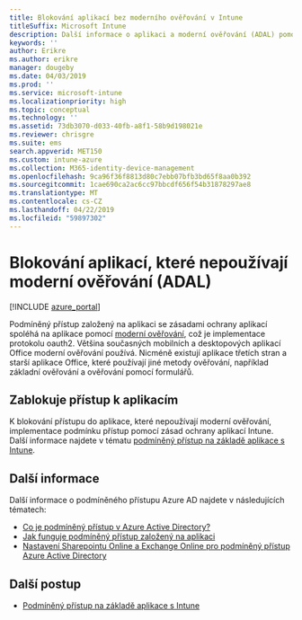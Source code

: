 ```yaml
---
title: Blokování aplikací bez moderního ověřování v Intune
titleSuffix: Microsoft Intune
description: Další informace o aplikaci a moderní ověřování (ADAL) pomocí Microsoft Intune.
keywords: ''
author: Erikre
ms.author: erikre
manager: dougeby
ms.date: 04/03/2019
ms.prod: ''
ms.service: microsoft-intune
ms.localizationpriority: high
ms.topic: conceptual
ms.technology: ''
ms.assetid: 73db3070-d033-40fb-a8f1-58b9d198021e
ms.reviewer: chrisgre
ms.suite: ems
search.appverid: MET150
ms.custom: intune-azure
ms.collection: M365-identity-device-management
ms.openlocfilehash: 9ca96f36f8813d80c7ebb07bfb3bd65f8aa0b392
ms.sourcegitcommit: 1cae690ca2ac6cc97bbcdf656f54b31878297ae8
ms.translationtype: MT
ms.contentlocale: cs-CZ
ms.lasthandoff: 04/22/2019
ms.locfileid: "59897302"
---
```

# <a name="block-apps-that-dont-use-modern-authentication-adal"></a>Blokování aplikací, které nepoužívají moderní ověřování (ADAL)

[!INCLUDE [azure_portal](./includes/azure_portal.md)]

Podmíněný přístup založený na aplikaci se zásadami ochrany aplikací spoléhá na aplikace pomocí [moderní ověřování](https://support.office.com/article/Using-Office-365-modern-authentication-with-Office-clients-776c0036-66fd-41cb-8928-5495c0f9168a), což je implementace protokolu oauth2. Většina současných mobilních a desktopových aplikací Office moderní ověřování používá. Nicméně existují aplikace třetích stran a starší aplikace Office, které používají jiné metody ověřování, například základní ověřování a ověřování pomocí formulářů.

## <a name="block-access-to-apps"></a>Zablokuje přístup k aplikacím

K blokování přístupu do aplikace, které nepoužívají moderní ověřování, implementace podmínku přístup pomocí zásad ochrany aplikací Intune. Další informace najdete v tématu [podmíněný přístup na základě aplikace s Intune](app-based-conditional-access-intune.md).

## <a name="additional-information"></a>Další informace

Další informace o podmíněného přístupu Azure AD najdete v následujících tématech:
- [Co je podmíněný přístup v Azure Active Directory?](https://docs.microsoft.com/azure/active-directory/conditional-access/overview)
- [Jak funguje podmíněný přístup založený na aplikaci](app-based-conditional-access-intune.md#how-app-based-conditional-access-works)
- [Nastavení Sharepointu Online a Exchange Online pro podmíněný přístup Azure Active Directory](https://docs.microsoft.com/azure/active-directory/conditional-access/conditional-access-for-exo-and-spo)

## <a name="next-steps"></a>Další postup

- [Podmíněný přístup na základě aplikace s Intune](app-based-conditional-access-intune.md)
